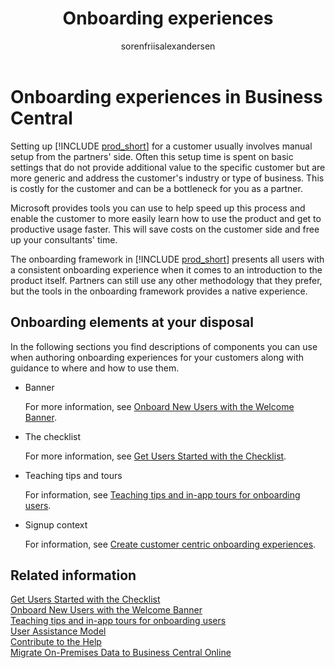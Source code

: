 ﻿---
title: Onboarding experiences
description: As a partner, you can get your customers up to speed in a hurry with the right onboarding story. Learn about checklists and teaching tips in the onboarding framework.
author: sorenfriisalexandersen
ms.reviewer: jswymer
ms.topic: article
ms.date: 03/28/2023
ms.author: soalex
---

# Onboarding experiences in Business Central

Setting up [!INCLUDE [prod_short](../includes/prod_short.md)] for a customer usually involves manual setup from the partners' side. Often this setup time is spent on basic settings that do not provide additional value to the specific customer but are more generic and address the customer's industry or type of business. This is costly for the customer and can be a bottleneck for you as a partner.  

Microsoft provides tools you can use to help speed up this process and enable the customer to more easily learn how to use the product and get to productive usage faster. This will save costs on the customer side and free up your consultants' time.  

The onboarding framework in [!INCLUDE [prod_short](../includes/prod_short.md)] presents all users with a consistent onboarding experience when it comes to an introduction to the product itself. Partners can still use any other methodology that they prefer, but the tools in the onboarding framework provides a native experience.  

## Onboarding elements at your disposal

In the following sections you find descriptions of components you can use when authoring onboarding experiences for your customers along with guidance to where and how to use them.

- Banner

  For more information, see [Onboard New Users with the Welcome Banner](onboarding-welcome-banner.md).  
- The checklist

  For more information, see [Get Users Started with the Checklist](onboarding-checklist.md).  
- Teaching tips and tours

  For information, see [Teaching tips and in-app tours for onboarding users](onboarding-teaching-tips-tours.md).  
- Signup context

  For information, see [Create customer centric onboarding experiences](onboarding-signupcontext.md).

## Related information

[Get Users Started with the Checklist](onboarding-checklist.md)  
[Onboard New Users with the Welcome Banner](onboarding-welcome-banner.md)  
[Teaching tips and in-app tours for onboarding users](onboarding-teaching-tips-tours.md)  
[User Assistance Model](../user-assistance.md)  
[Contribute to the Help](../help/contributor-guide.md)  
[Migrate On-Premises Data to Business Central Online](migrate-data.md)  

